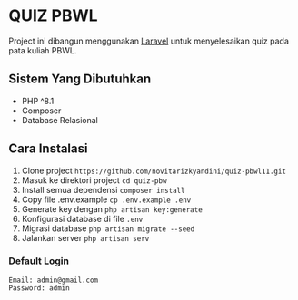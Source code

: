 # QUIZ PBWL
Project ini dibangun menggunakan <a href="https://laravel.com">Laravel</a> untuk menyelesaikan quiz pada pata kuliah PBWL.

## Sistem Yang Dibutuhkan
- PHP ^8.1
- Composer
- Database Relasional

## Cara Instalasi
1. Clone project `https://github.com/novitarizkyandini/quiz-pbwl11.git` 
2. Masuk ke direktori project `cd quiz-pbw` 
3. Install semua dependensi `composer install` 
4. Copy file .env.example `cp .env.example .env`
5. Generate key dengan `php artisan key:generate`
6. Konfigurasi database di file `.env`
7. Migrasi database `php artisan migrate --seed`
8. Jalankan server `php artisan serv`

### Default Login 
```
Email: admin@gmail.com
Password: admin
```
